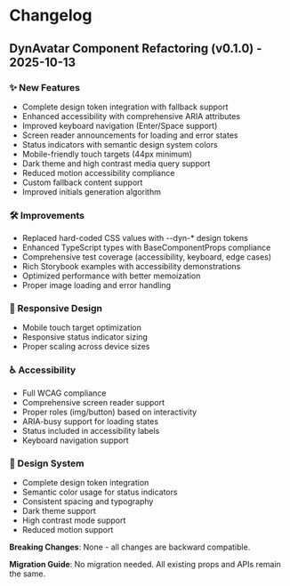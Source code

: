 # Changelog

## DynAvatar Component Refactoring (v0.1.0) - 2025-10-13

### ✨ New Features
- Complete design token integration with fallback support
- Enhanced accessibility with comprehensive ARIA attributes  
- Improved keyboard navigation (Enter/Space support)
- Screen reader announcements for loading and error states
- Status indicators with semantic design system colors
- Mobile-friendly touch targets (44px minimum)
- Dark theme and high contrast media query support
- Reduced motion accessibility compliance
- Custom fallback content support
- Improved initials generation algorithm

### 🛠️ Improvements
- Replaced hard-coded CSS values with --dyn-* design tokens
- Enhanced TypeScript types with BaseComponentProps compliance
- Comprehensive test coverage (accessibility, keyboard, edge cases)
- Rich Storybook examples with accessibility demonstrations
- Optimized performance with better memoization
- Proper image loading and error handling

### 📱 Responsive Design
- Mobile touch target optimization
- Responsive status indicator sizing
- Proper scaling across device sizes

### ♿ Accessibility
- Full WCAG compliance
- Comprehensive screen reader support
- Proper roles (img/button) based on interactivity
- ARIA-busy support for loading states
- Status included in accessibility labels
- Keyboard navigation support

### 🎨 Design System
- Complete design token integration
- Semantic color usage for status indicators
- Consistent spacing and typography
- Dark theme support
- High contrast mode support
- Reduced motion support

**Breaking Changes**: None - all changes are backward compatible.

**Migration Guide**: No migration needed. All existing props and APIs remain the same.
